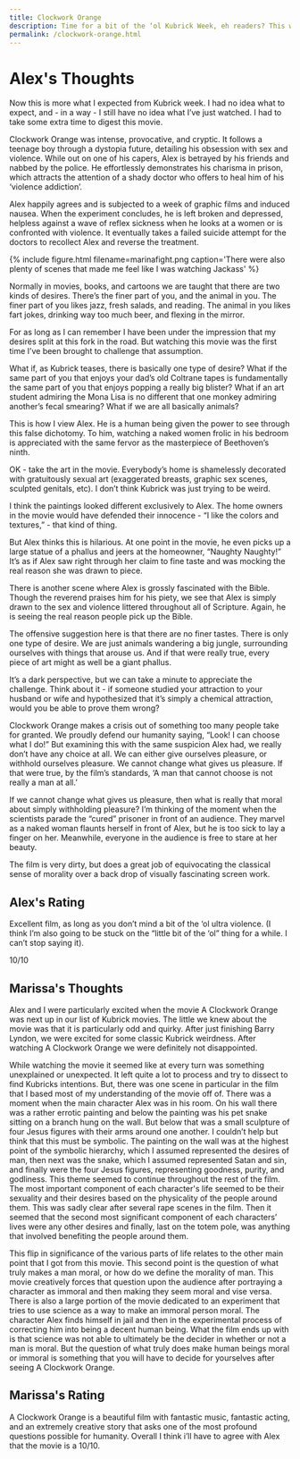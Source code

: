 ```yaml
---
title: Clockwork Orange
description: Time for a bit of the ‘ol Kubrick Week, eh readers? This week we take on the mental flogging that is Clockwork Orange. I’ll be rebuilding my sense of morality all week.
permalink: /clockwork-orange.html
---
```


# Alex's Thoughts

Now this is more what I expected from Kubrick week. I had no idea what
to expect, and - in a way - I still have no idea what I’ve just
watched. I had to take some extra time to digest this movie.

Clockwork Orange was intense, provocative, and cryptic. It follows a
teenage boy through a dystopia future, detailing his obsession with
sex and violence. While out on one of his capers, Alex is betrayed by
his friends and nabbed by the police. He effortlessly demonstrates his
charisma in prison, which attracts the attention of a shady doctor who
offers to heal him of his ‘violence addiction’.

Alex happily agrees and is subjected to a week of graphic films and
induced nausea. When the experiment concludes, he is left broken and
depressed, helpless against a wave of reflex sickness when he looks at
a women or is confronted with violence. It eventually takes a failed
suicide attempt for the doctors to recollect Alex and reverse the
treatment.

{% include figure.html filename=marinafight.png caption='There were
also plenty of scenes that made me feel like I was watching Jackass' %}

Normally in movies, books, and cartoons we are taught that there are
two kinds of desires. There’s the finer part of you, and the animal in
you. The finer part of you likes jazz, fresh salads, and reading. The
animal in you likes fart jokes, drinking way too much beer, and
flexing in the mirror.

For as long as I can remember I have been under the impression that my
desires split at this fork in the road. But watching this movie was
the first time I’ve been brought to challenge that assumption.

What if, as Kubrick teases, there is basically one type of desire?
What if the same part of you that enjoys your dad’s old Coltrane tapes
is fundamentally the same part of you that enjoys popping a really big
blister? What if an art student admiring the Mona Lisa is no different
that one monkey admiring another’s fecal smearing? What if we are all
basically animals?

This is how I view Alex. He is a human being given the power to see
through this false dichotomy. To him, watching a naked women frolic in
his bedroom is appreciated with the same fervor as the masterpiece of
Beethoven’s ninth.

OK - take the art in the movie. Everybody’s home is shamelessly
decorated with gratuitously sexual art (exaggerated breasts, graphic
sex scenes, sculpted genitals, etc). I don’t think Kubrick was just
trying to be weird.

I think the paintings looked different exclusively to Alex. The home
owners in the movie would have defended their innocence - “I like the
colors and textures,” - that kind of thing.

But Alex thinks this is hilarious. At one point in the movie, he even
picks up a large statue of a phallus and jeers at the homeowner,
“Naughty Naughty!” It’s as if Alex saw right through her claim to fine
taste and was mocking the real reason she was drawn to piece.

There is another scene where Alex is grossly fascinated with the
Bible. Though the reverend praises him for his piety, we see that Alex
is simply drawn to the sex and violence littered throughout all of
Scripture. Again, he is seeing the real reason people pick up the
Bible.

The offensive suggestion here is that there are no finer tastes. There
is only one type of desire. We are just animals wandering a big
jungle, surrounding ourselves with things that arouse us. And if that
were really true, every piece of art might as well be a giant phallus.

It’s a dark perspective, but we can take a minute to appreciate the
challenge. Think about it - if someone studied your attraction to your
husband or wife and hypothesized that it’s simply a chemical
attraction, would you be able to prove them wrong?

Clockwork Orange makes a crisis out of something too many people take
for granted. We proudly defend our humanity saying, “Look! I can
choose what I do!” But examining this with the same suspicion Alex
had, we really don’t have any choice at all. We can either give
ourselves pleasure, or withhold ourselves pleasure. We cannot change
what gives us pleasure. If that were true, by the film’s standards, ‘A
man that cannot choose is not really a man at all.’

If we cannot change what gives us pleasure, then what is really that
moral about simply withholding pleasure? I’m thinking of the moment
when the scientists parade the “cured” prisoner in front of an
audience. They marvel as a naked woman flaunts herself in front of
Alex, but he is too sick to lay a finger on her. Meanwhile, everyone
in the audience is free to stare at her beauty.

The film is very dirty, but does a great job of equivocating the
classical sense of morality over a back drop of visually fascinating
screen work.


## Alex's Rating

Excellent film, as long as you don’t mind a bit of the ‘ol ultra
violence. (I think I’m also going to be stuck on the “little bit of
the ‘ol” thing for a while. I can’t stop saying it).

10/10

## Marissa's Thoughts

Alex and I were particularly excited when the movie A Clockwork Orange
was next up in our list of Kubrick movies. The little we knew about
the movie was that it is particularly odd and quirky. After just
finishing Barry Lyndon, we were excited for some classic Kubrick
weirdness. After watching A Clockwork Orange we were definitely not
disappointed.

While watching the movie it seemed like at every turn was something
unexplained or unexpected. It left quite a lot to process and try to
dissect to find Kubricks intentions. But, there was one scene in
particular in the film that I based most of my understanding of the
movie off of. There was a moment when the main character Alex was in
his room. On his wall there was a rather errotic painting and below
the painting was his pet snake sitting on a branch hung on the
wall. But below that was a small sculpture of four Jesus figures with
their arms around one another. I couldn’t help but think that this
must be symbolic. The painting on the wall was at the highest point of
the symbolic hierarchy, which I assumed represented the desires of
man, then next was the snake, which I assumed represented Satan and
sin, and finally were the four Jesus figures, representing goodness,
purity, and godliness. This theme seemed to continue throughout the
rest of the film. The most important component of each character's
life seemed to be their sexuality and their desires based on the
physicality of the people around them. This was sadly clear after
several rape scenes in the film. Then it seemed that the second most
significant component of each characters’ lives were any other desires
and finally, last on the totem pole, was anything that involved
benefiting the people around them.

This flip in significance of the various parts of life relates to the
other main point that I got from this movie. This second point is the
question of what truly makes a man moral, or how do we define the
morality of man. This movie creatively forces that question upon the
audience after portraying a character as immoral and then making they
seem moral and vise versa. There is also a large portion of the movie
dedicated to an experiment that tries to use science as a way to make
an immoral person moral. The character Alex finds himself in jail and
then in the experimental process of correcting him into being a decent
human being. What the film ends up with is that science was not able
to ultimately be the decider in whether or not a man is moral. But the
question of what truly does make human beings moral or immoral is
something that you will have to decide for yourselves after seeing A
Clockwork Orange.

## Marissa's Rating

A Clockwork Orange is a beautiful film with fantastic music, fantastic
acting, and an extremely creative story that asks one of the most
profound questions possible for humanity. Overall I think i’ll have to
agree with Alex that the movie is a 10/10.
